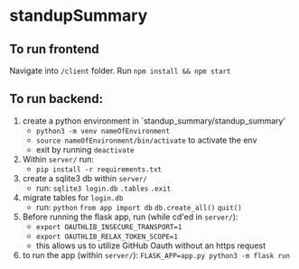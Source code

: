 # standupSummary

## To run frontend

Navigate into `/client` folder. Run `npm install && npm start`

## To run backend:
 
1. create a python environment in `standup_summary/standup_summary'
    - `python3 -m venv nameOfEnvironment`
   - `source nameOfEnvironment/bin/activate` to activate the env
    - exit by running `deactivate`
2. Within `server/` run:
     - `pip install -r requirements.txt`
3. create a sqlite3 db within `server/`
      - run: 
      `sqlite3 login.db`
        `.tables`
        `.exit`
4. migrate tables for `login.db`
      - run:
       `python`
        `from app import db`
         `db.create_all()`
          `quit()`
5. Before running the flask app, run (while cd'ed in `server/`):
      -  `export OAUTHLIB_INSECURE_TRANSPORT=1`
      - `export OAUTHLIB_RELAX_TOKEN_SCOPE=1`
      - this allows us to utilize GitHub Oauth without an https request
6. to run the app (within `server/`): `FLASK_APP=app.py python3 -m flask run`
 
